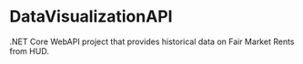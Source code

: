 # DataVisualizationAPI

.NET Core WebAPI project that provides historical data on Fair Market Rents from HUD.
